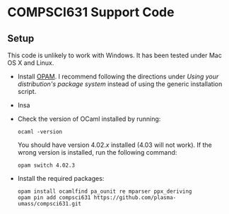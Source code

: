 COMPSCI631 Support Code
=======================

Setup
-----

This code is unlikely to work with Windows. It has been tested under Mac OS X
and Linux.

- Install [OPAM](https://opam.ocaml.org/doc/Install.html). I recommend
  following the directions under *Using your distribution's package
  system* instead of using the generic installation script.
  
- Insa
  
- Check the version of OCaml installed by running:

  ```
  ocaml -version
  ```
  
  You should have version 4.02.*x* installed (4.03 will not work). If the wrong version is
  installed, run the following command:
  
  ```
  opam switch 4.02.3
  ```
  
- Install the required packages:


  ```
  opam install ocamlfind pa_ounit re mparser ppx_deriving
  opam pin add compsci631 https://github.com/plasma-umass/compsci631.git 
  ```
